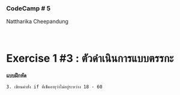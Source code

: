 ### CodeCamp # 5 <br>
Nattharika Cheepandung <br>
<br>
<br>

# Exercise 1 #3 : ตัวดำเนินการแบบตรรกะ

**แบบฝึกหัด** 

    3. เขียนคำสั่ง if ที่เช็คอายุว่าไม่อยู่ระหว่าง 18 - 60